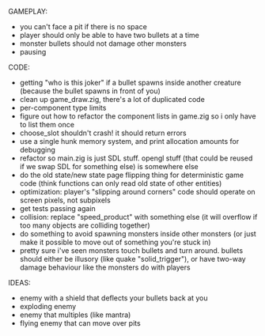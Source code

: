 GAMEPLAY:
- you can't face a pit if there is no space
- player should only be able to have two bullets at a time
- monster bullets should not damage other monsters
- pausing

CODE:
- getting "who is this joker" if a bullet spawns inside another creature (because the bullet spawns in front of you)
- clean up game_draw.zig, there's a lot of duplicated code
- per-component type limits
- figure out how to refactor the component lists in game.zig so i only have to list them once
- choose_slot shouldn't crash! it should return errors
- use a single hunk memory system, and print allocation amounts for debugging
- refactor so main.zig is just SDL stuff. opengl stuff (that could be reused if we swap SDL for something else) is somewhere else
- do the old state/new state page flipping thing for deterministic game code (think functions can only read old state of other entities)
- optimization: player's "slipping around corners" code should operate on screen pixels, not subpixels
- get tests passing again
- collision: replace "speed_product" with something else (it will overflow if too many objects are colliding together)
- do something to avoid spawning monsters inside other monsters (or just make it possible to move out of something you're stuck in)
- pretty sure i've seen monsters touch bullets and turn around. bullets should either be illusory (like quake "solid_trigger"), or have two-way damage behaviour like the monsters do with players

IDEAS:
- enemy with a shield that deflects your bullets back at you
- exploding enemy
- enemy that multiples (like mantra)
- flying enemy that can move over pits
